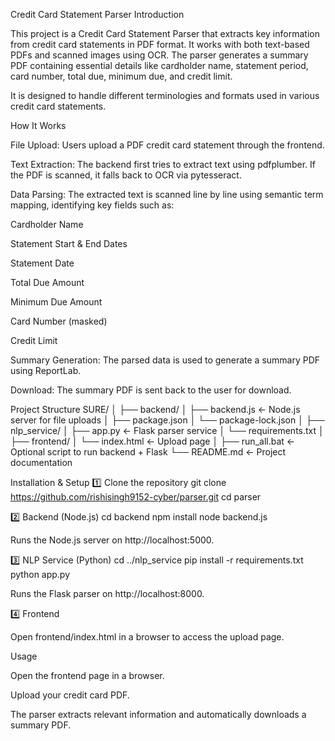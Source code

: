 Credit Card Statement Parser
Introduction

This project is a Credit Card Statement Parser that extracts key information from credit card statements in PDF format. It works with both text-based PDFs and scanned images using OCR. The parser generates a summary PDF containing essential details like cardholder name, statement period, card number, total due, minimum due, and credit limit.

It is designed to handle different terminologies and formats used in various credit card statements.

How It Works

File Upload: Users upload a PDF credit card statement through the frontend.

Text Extraction: The backend first tries to extract text using pdfplumber. If the PDF is scanned, it falls back to OCR via pytesseract.

Data Parsing: The extracted text is scanned line by line using semantic term mapping, identifying key fields such as:

Cardholder Name

Statement Start & End Dates

Statement Date

Total Due Amount

Minimum Due Amount

Card Number (masked)

Credit Limit

Summary Generation: The parsed data is used to generate a summary PDF using ReportLab.

Download: The summary PDF is sent back to the user for download.

Project Structure
SURE/
│
├── backend/
│   ├── backend.js           ← Node.js server for file uploads
│   ├── package.json
│   └── package-lock.json
│
├── nlp_service/
│   ├── app.py               ← Flask parser service
│   └── requirements.txt
│
├── frontend/
│   └── index.html           ← Upload page
│
├── run_all.bat              ← Optional script to run backend + Flask
└── README.md                ← Project documentation

Installation & Setup
1️⃣ Clone the repository
git clone https://github.com/rishisingh9152-cyber/parser.git
cd parser

2️⃣ Backend (Node.js)
cd backend
npm install
node backend.js


Runs the Node.js server on http://localhost:5000.

3️⃣ NLP Service (Python)
cd ../nlp_service
pip install -r requirements.txt
python app.py


Runs the Flask parser on http://localhost:8000.

4️⃣ Frontend

Open frontend/index.html in a browser to access the upload page.

Usage

Open the frontend page in a browser.

Upload your credit card PDF.

The parser extracts relevant information and automatically downloads a summary PDF.
